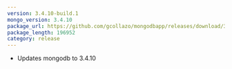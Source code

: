 ```yaml
---
version: 3.4.10-build.1
mongo_version: 3.4.10
package_url: https://github.com/gcollazo/mongodbapp/releases/download/3.4.10-build.1/MongoDB.zip
package_length: 196952
category: release
---
```


- Updates mongodb to 3.4.10

